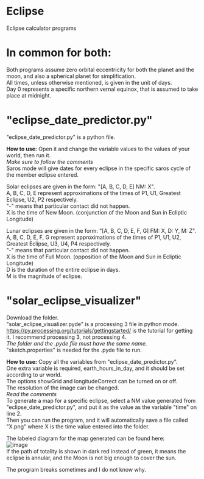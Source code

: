 # Eclipse
Eclipse calculator programs

# In common for both:
Both programs assume zero orbital eccentricity for both the planet and the moon, and also a spherical planet for simplification.  
All times, unless otherwise mentioned, is given in the unit of days.  
Day 0 represents a specific northern vernal equinox, that is assumed to take place at midnight.  

# "eclipse_date_predictor.py"
"eclipse_date_predictor.py" is a python file.  

**How to use:**
Open it and change the variable values to the values of your world, then run it.  
*Make sure to follow the comments*  
Saros mode will give dates for every eclipse in the specific saros cycle of the member eclipse entered.  

Solar eclipses are given in the form: "[A, B, C, D, E] NM: X".  
A, B, C, D, E represent approximations of the times of P1, U1, Greatest Eclipse, U2, P2 respectively.  
"-" means that particular contact did not happen.  
X is the time of New Moon. (conjunction of the Moon and Sun in Ecliptic Longitude)

Lunar eclipses are given in the form: "[A, B, C, D, E, F, G] FM: X, D: Y, M: Z".  
A, B, C, D, E, F, G represent approximations of the times of P1, U1, U2, Greatest Eclipse, U3, U4, P4 respectively.  
"-" means that particular contact did not happen.  
X is the time of Full Moon. (opposition of the Moon and Sun in Ecliptic Longitude)  
D is the duration of the entire eclipse in days.  
M is the magnitude of eclipse.

# "solar_eclipse_visualizer"
Download the folder.  
"solar_eclipse_visualizer.pyde" is a processing 3 file in python mode.  
https://py.processing.org/tutorials/gettingstarted/ is the tutorial for getting it. I recommend processing 3, not processing 4.  
*The folder and the .pyde file must have the same name.*  
"sketch.properties" is needed for the .pyde file to run.

**How to use:**
Copy all the variables from "eclipse_date_predictor.py".  
One extra variable is required, earth_hours_in_day, and it should be set according to ur world.  
The options showGrid and longitudeCorrect can be turned on or off.  
The resolution of the image can be changed.  
*Read the comments*  
To generate a map for a specific eclipse, select a NM value generated from "eclipse_date_predictor.py", and put it as the value as the variable "time" on line 2.  
Then you can run the program, and it will automatically save a file called "X.png" where X is the time value entered into the folder.  

The labeled diagram for the map generated can be found here:   
![image](https://user-images.githubusercontent.com/23460281/210059411-89fce457-80ae-47ab-a3c7-c409d2699da0.png)  
If the path of totality is shown in dark red instead of green, it means the eclipse is annular, and the Moon is not big enough to cover the sun.  

The program breaks sometimes and I do not know why.  
